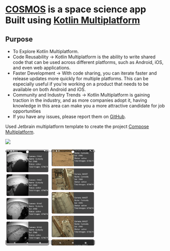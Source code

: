 

# [COSMOS](https://github.com/Ashutoshwahane/cosmos) is a space science app Built using [Kotlin Multiplatform](https://kotlinlang.org/docs/multiplatform.html)



## Purpose
* To Explore Kotlin Multiplatform.
* Code Reusability -> Kotlin Multiplatform is the ability to write shared code that can be used across different platforms, such as Android, iOS, and even web applications.
* Faster Development -> With code sharing, you can iterate faster and release updates more quickly for multiple platforms. This can be especially useful if you're working on a product that needs to be available on both Android and iOS.
* Community and Industry Trends -> Kotlin Multiplatform is gaining traction in the industry, and as more companies adopt it, having knowledge in this area can make you a more attractive candidate for job opportunities
* If you have any issues, please report them on [GitHub](https://github.com/Ashutoshwahane/cosmos/issues).

Used Jetbrain multiplatform template to create the project [Compose Multiplatform](https://github.com/JetBrains/compose-multiplatform#readme).


![](readme_images/planet_logo.svg)

<img src="readme_img/screenshotAndroid1.png" height="300px">
<img src="readme_img/screenshotAndroid2.png" height="300px">
